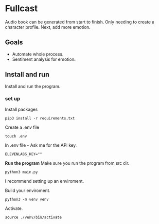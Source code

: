 # Fullcast
Audio book can be generated from start to finish. Only needing to create a character profile. Next, add more emotion.

## Goals
- Automate whole process.
- Sentiment analysis for emotion.


## Install and run
Install and run the program.
### set up

Install packages
```
pip3 install -r requirements.txt
```
Create a .env file
```
touch .env
```
In .env file - Ask me for the API key.
```
ELEVENLABS_KEY=""
```

**Run the program**
Make sure you run the program from src dir.
```
python3 main.py
```

I recommend setting up an enviroment.

Build your enviroment.
```
python3 -m venv venv
```

Activate.
```
source ./venv/bin/activate
```